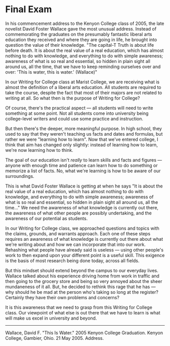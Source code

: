 # Final Exam

In his commencement address to the Kenyon College class of 2005, the late novelist David Foster Wallace gave the most unusual address. Instead of commemorating the graduates on the presumably fantastic liberal arts education they received and where they are going in life, he brought into question the value  of their knowledge. "The capital-T Truth is about life before death. It is about the real value of a real education, which has almost nothing to do with knowledge, and everything to do with simple awareness; awareness of what is so real and essential, so hidden in plain sight all around us, all the time, that we have to keep reminding ourselves over and over: 'This is water, this is water.' (Wallace)"

In our Writing for College class at Marist College, we are receiving what is almost the definition of a liberal arts education. All students are required to take the course, despite the fact that most of their majors are not related to writing at all. So what then is the purpose of Writing for College?

Of course, there's the practical aspect — all students will need to write something at some point. Not all students come into university being college-level writers and could use some practice and instruction.

But then there's the deeper, more meaningful purpose. In high school, they used to say that they weren't teaching us facts and dates and formulas, but rather we were "learning how to learn". Now that we've entered college, I think that aim has changed only slightly: instead of learning how to learn, we're now learning how to think.

The goal of our education isn't _really_ to learn skills and facts and figures — anyone with enough time and patience can learn how to do something or memorize a list of facts. No, what we're learning is how to be aware of our surroundings.

This is what David Foster Wallace is getting at when he says "It is about the real value of a real education, which has almost nothing to do with knowledge, and everything to do with simple awareness; awareness of what is so real and essential, so hidden in plain sight all around us, all the time…" We need the awareness of what knowledge is currently out there, the awareness of what other people are possibly undertaking, and the awareness of our potential as students.

In our Writing for College class, we approached questions and topics with the claims, grounds, and warrants approach. Each one of these steps requires an awareness of what knowledge is currently out there about what we're writing about and how we can incorporate that into our work. Rehashing what people have already said is useless — using other people's work to then expand upon your different point is a useful skill. This exigence is the basis of most research being done today, across all fields.

But this mindset should extend beyond the campus to our everyday lives. Wallace talked about his experience driving home from work in traffic and then going to the grocery store and being so very annoyed about the sheer mundaneness of it all. But, he decided to rethink this rage that he has — why should he be mad at the person who's taking so long at the register? Certainly they have their own problems and concerns?

It is this awareness that we need to grasp from this Writing for College class. Our viewpoint of what else is out there that we have to learn is what will make us excel in university and beyond.

---

Wallace, David F. "This Is Water." 2005 Kenyon College Graduation. Kenyon College, Gambier, Ohio. 21 May 2005. Address.